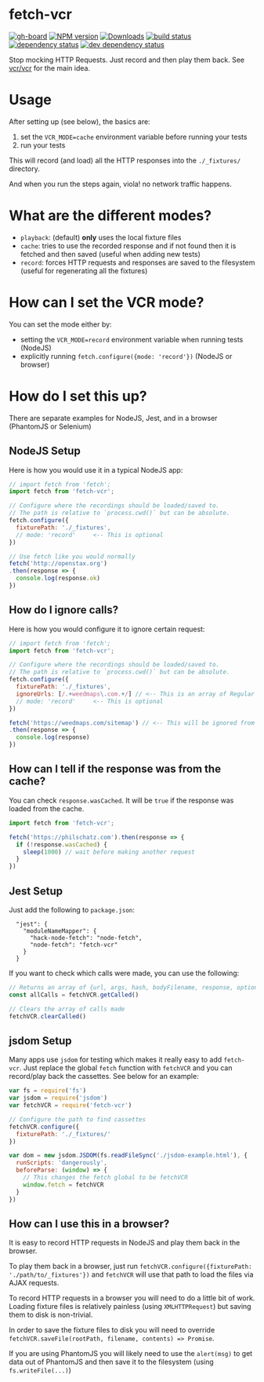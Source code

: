 # fetch-vcr

[![gh-board][kanban-image]][kanban-url]
[![NPM version][npm-image]][npm-url]
[![Downloads][downloads-image]][downloads-url]
[![build status][travis-image]][travis-url]
[![dependency status][dependency-image]][dependency-url]
[![dev dependency status][dev-dependency-image]][dev-dependency-url]

Stop mocking HTTP Requests. Just record and then play them back. See [vcr/vcr](https://github.com/vcr/vcr) for the main idea.

# Usage

After setting up (see below), the basics are:

1. set the `VCR_MODE=cache` environment variable before running your tests
2. run your tests

This will record (and load) all the HTTP responses into the `./_fixtures/` directory.

And when you run the steps again, viola! no network traffic happens.


# What are the different modes?

- `playback`: (default) **only** uses the local fixture files
- `cache`: tries to use the recorded response and if not found then it is fetched and then saved (useful when adding new tests)
- `record`: forces HTTP requests and responses are saved to the filesystem (useful for regenerating all the fixtures)


# How can I set the VCR mode?

You can set the mode either by:

- setting the `VCR_MODE=record` environment variable when running tests (NodeJS)
- explicitly running `fetch.configure({mode: 'record'})` (NodeJS or browser)


# How do I set this up?

There are separate examples for NodeJS, Jest, and in a browser (PhantomJS or Selenium)

## NodeJS Setup

Here is how you would use it in a typical NodeJS app:

```js
// import fetch from 'fetch';
import fetch from 'fetch-vcr';

// Configure where the recordings should be loaded/saved to.
// The path is relative to `process.cwd()` but can be absolute.
fetch.configure({
  fixturePath: './_fixtures',
  // mode: 'record'     <-- This is optional
})

// Use fetch like you would normally
fetch('http://openstax.org')
.then(response => {
  console.log(response.ok)
})
```

## How do I ignore calls?

Here is how you would configure it to ignore certain request:

```js
// import fetch from 'fetch';
import fetch from 'fetch-vcr';

// Configure where the recordings should be loaded/saved to.
// The path is relative to `process.cwd()` but can be absolute.
fetch.configure({
  fixturePath: './_fixtures',
  ignoreUrls: [/.+weedmaps\.com.+/] // <-- This is an array of Regular Expressions
  // mode: 'record'     <-- This is optional
})

fetch('https://weedmaps.com/sitemap') // <-- This will be ignored from vcr
.then(response => {
  console.log(response)
})
```

## How can I tell if the response was from the cache?

You can check `response.wasCached`. It will be `true` if the response was loaded from the cache.

```js
import fetch from 'fetch-vcr';

fetch('https://philschatz.com').then(response => {
  if (!response.wasCached) {
    sleep(1000) // wait before making another request
  }
})
```

## Jest Setup

Just add the following to `package.json`:

```
  "jest": {
    "moduleNameMapper": {
      "hack-node-fetch": "node-fetch",
      "node-fetch": "fetch-vcr"
    }
  }
```

If you want to check which calls were made, you can use the following:

```js
// Returns an array of {url, args, hash, bodyFilename, response, optionsFilename}
const allCalls = fetchVCR.getCalled()

// Clears the array of calls made
fetchVCR.clearCalled()
```

## jsdom Setup

Many apps use `jsdom` for testing which makes it really easy to add `fetch-vcr`. Just replace the global `fetch` function with `fetchVCR` and you can record/play back the cassettes. See below for an example:

```js
var fs = require('fs')
var jsdom = require('jsdom')
var fetchVCR = require('fetch-vcr')

// Configure the path to find cassettes
fetchVCR.configure({
  fixturePath: './_fixtures/'
})

var dom = new jsdom.JSDOM(fs.readFileSync('./jsdom-example.html'), {
  runScripts: 'dangerously',
  beforeParse: (window) => {
    // This changes the fetch global to be fetchVCR
    window.fetch = fetchVCR
  }
})
```


## How can I use this in a browser?

It is easy to record HTTP requests in NodeJS and play them back in the browser.

To play them back in a browser, just run `fetchVCR.configure({fixturePath: './path/to/_fixtures'})` and `fetchVCR` will use that path to load the files via AJAX requests.

To record HTTP requests in a browser you will need to do a little bit of work. Loading fixture files is relatively painless (using `XMLHTTPRequest`) but saving them to disk is non-trivial.

In order to save the fixture files to disk you will need to override `fetchVCR.saveFile(rootPath, filename, contents) => Promise`.

If you are using PhantomJS you will likely need to use the `alert(msg)` to get data out of PhantomJS and then save it to the filesystem (using `fs.writeFile(...)`)



[kanban-image]: https://img.shields.io/github/issues/philschatz/fetch-vcr.svg?label=kanban%20board%20%28gh-board%29
[kanban-url]: http://philschatz.com/gh-board/#/r/philschatz:fetch-vcr
[npm-image]: https://img.shields.io/npm/v/fetch-vcr.svg
[npm-url]: https://npmjs.org/package/fetch-vcr
[downloads-image]: http://img.shields.io/npm/dm/fetch-vcr.svg
[downloads-url]: https://npmjs.org/package/fetch-vcr
[travis-image]: https://img.shields.io/travis/philschatz/fetch-vcr.svg
[travis-url]: https://travis-ci.org/philschatz/fetch-vcr
[dependency-image]: https://img.shields.io/david/philschatz/fetch-vcr.svg
[dependency-url]: https://david-dm.org/philschatz/fetch-vcr
[dev-dependency-image]: https://img.shields.io/david/dev/philschatz/fetch-vcr.svg
[dev-dependency-url]: https://david-dm.org/philschatz/fetch-vcr#info=devDependencies
[coverage-image]: https://img.shields.io/codecov/c/github/philschatz/fetch-vcr.svg
[coverage-url]: https://codecov.io/gh/philschatz/fetch-vcr
